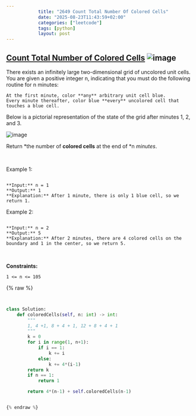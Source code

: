```yaml
---
            title: "2649 Count Total Number Of Colored Cells"
            date: "2025-08-23T11:43:59+02:00"
            categories: ["leetcode"]
            tags: [python]
            layout: post
---
```

            
## [Count Total Number of Colored Cells](https://leetcode.com/problems/count-total-number-of-colored-cells) ![image](https://img.shields.io/badge/Difficulty-Medium-orange)

There exists an infinitely large two-dimensional grid of uncolored unit cells. You are given a positive integer n, indicating that you must do the following routine for n minutes:

	At the first minute, color **any** arbitrary unit cell blue.
	Every minute thereafter, color blue **every** uncolored cell that touches a blue cell.

Below is a pictorial representation of the state of the grid after minutes 1, 2, and 3.

![image](https://assets.leetcode.com/uploads/2023/01/10/example-copy-2.png)

Return *the number of **colored cells** at the end of *n *minutes*.

 

Example 1:

```

**Input:** n = 1
**Output:** 1
**Explanation:** After 1 minute, there is only 1 blue cell, so we return 1.

```

Example 2:

```

**Input:** n = 2
**Output:** 5
**Explanation:** After 2 minutes, there are 4 colored cells on the boundary and 1 in the center, so we return 5. 

```

 

**Constraints:**

	1 <= n <= 105

{% raw %}


```python


class Solution:
    def coloredCells(self, n: int) -> int:
        """
        1, 4 +1, 8 + 4 + 1, 12 + 8 + 4 + 1
        """
        k = 0
        for i in range(1, n+1):
            if i == 1:
                k += i
            else:
                k += 4*(i-1)
        return k
        if n == 1:
            return 1

        return 4*(n-1) + self.coloredCells(n-1)


{% endraw %}
```
